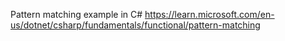 Pattern matching example in C#
https://learn.microsoft.com/en-us/dotnet/csharp/fundamentals/functional/pattern-matching
